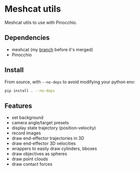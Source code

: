 # Meshcat utils

Meshcat utils to use with Pinocchio.

## Dependencies

* meshcat (my [branch](https://github.com/ManifoldFR/meshcat-python/tree/feat/set-capture-resolution) before it's merged)
* Pinocchio

## Install

From source, with `--no-deps` to avoid modifying your python env:

```bash
pip install . --no-deps
```

## Features

* set background
* camera angle/target presets
* display state trajectory (position-velocity)
* record images
* draw end-effector trajectories in 3D
* draw end-effector 3D velocities
* wrappers to easily draw cylinders, bboxes
* draw objectives as spheres
* draw point clouds
* draw contact forces
